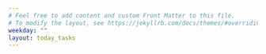 ```yaml
---
# Feel free to add content and custom Front Matter to this file.
# To modify the layout, see https://jekyllrb.com/docs/themes/#overriding-theme-defaults
weekday: ""
layout: today_tasks
---
```

